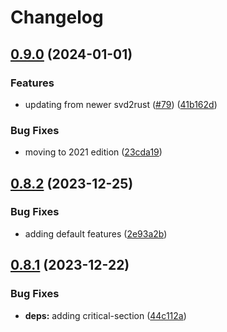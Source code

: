 # Changelog

## [0.9.0](https://github.com/xmc-rs/xmc4200/compare/v0.8.2...v0.9.0) (2024-01-01)


### Features

* updating from newer svd2rust ([#79](https://github.com/xmc-rs/xmc4200/issues/79)) ([41b162d](https://github.com/xmc-rs/xmc4200/commit/41b162d4b5d0be14407b75414b00349c7c36beac))


### Bug Fixes

* moving to 2021 edition ([23cda19](https://github.com/xmc-rs/xmc4200/commit/23cda19ed3666135799e8d16de5bc238f6118094))

## [0.8.2](https://github.com/xmc-rs/xmc4200/compare/v0.8.1...v0.8.2) (2023-12-25)


### Bug Fixes

* adding default features ([2e93a2b](https://github.com/xmc-rs/xmc4200/commit/2e93a2b50b5f0f94e120757189257e1bbaaeb875))

## [0.8.1](https://github.com/xmc-rs/xmc4200/compare/v0.8.0...v0.8.1) (2023-12-22)


### Bug Fixes

* **deps:** adding critical-section ([44c112a](https://github.com/xmc-rs/xmc4200/commit/44c112a4d514e7d47be97fb668d786e313d5d8aa))

